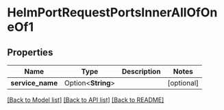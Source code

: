 # HelmPortRequestPortsInnerAllOfOneOf1

## Properties

Name | Type | Description | Notes
------------ | ------------- | ------------- | -------------
**service_name** | Option<**String**> |  | [optional]

[[Back to Model list]](../README.md#documentation-for-models) [[Back to API list]](../README.md#documentation-for-api-endpoints) [[Back to README]](../README.md)


